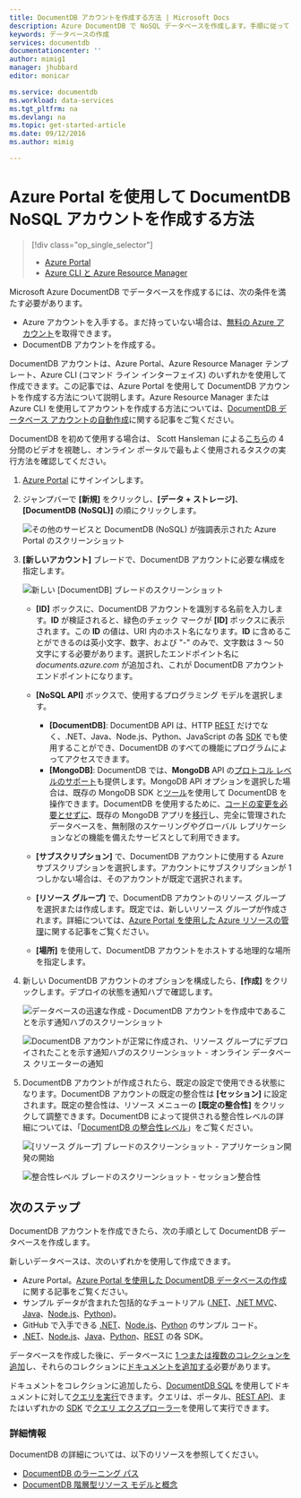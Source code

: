 ```yaml
---
title: DocumentDB アカウントを作成する方法 | Microsoft Docs
description: Azure DocumentDB で NoSQL データベースを作成します。手順に従って DocumentDB アカウントを作成し、グローバル スケールの超高速 NoSQL データベースを作成します。
keywords: データベースの作成
services: documentdb
documentationcenter: ''
author: mimig1
manager: jhubbard
editor: monicar

ms.service: documentdb
ms.workload: data-services
ms.tgt_pltfrm: na
ms.devlang: na
ms.topic: get-started-article
ms.date: 09/12/2016
ms.author: mimig

---
```

# Azure Portal を使用して DocumentDB NoSQL アカウントを作成する方法
> [!div class="op_single_selector"]
> * [Azure Portal](documentdb-create-account.md)
> * [Azure CLI と Azure Resource Manager](documentdb-automation-resource-manager-cli.md)
> 
> 

Microsoft Azure DocumentDB でデータベースを作成するには、次の条件を満たす必要があります。

* Azure アカウントを入手する。まだ持っていない場合は、[無料の Azure アカウント](https://azure.microsoft.com/free)を取得できます。
* DocumentDB アカウントを作成する。

DocumentDB アカウントは、Azure Portal、Azure Resource Manager テンプレート、Azure CLI (コマンド ライン インターフェイス) のいずれかを使用して作成できます。この記事では、Azure Portal を使用して DocumentDB アカウントを作成する方法について説明します。Azure Resource Manager または Azure CLI を使用してアカウントを作成する方法については、[DocumentDB データベース アカウントの自動作成](documentdb-automation-resource-manager-cli.md)に関する記事をご覧ください。

DocumentDB を初めて使用する場合は、 Scott Hansleman による[こちら](https://azure.microsoft.com/documentation/videos/create-documentdb-on-azure/)の 4 分間のビデオを視聴し、オンライン ポータルで最もよく使用されるタスクの実行方法を確認してください。

1. [Azure Portal](https://portal.azure.com/) にサインインします。
2. ジャンプバーで **[新規]** をクリックし、**[データ + ストレージ]**、**[DocumentDB (NoSQL)]** の順にクリックします。
   
   ![その他のサービスと DocumentDB (NoSQL) が強調表示された Azure Portal のスクリーンショット](./media/documentdb-create-account/create-nosql-db-databases-json-tutorial-1.png)
3. **[新しいアカウント]** ブレードで、DocumentDB アカウントに必要な構成を指定します。
   
    ![新しい [DocumentDB] ブレードのスクリーンショット](./media/documentdb-create-account/create-nosql-db-databases-json-tutorial-2.png)
   
   * **[ID]** ボックスに、DocumentDB アカウントを識別する名前を入力します。**ID** が検証されると、緑色のチェック マークが **[ID]** ボックスに表示されます。この **ID** の値は、URI 内のホスト名になります。**ID** に含めることができるのは英小文字、数字、および "-" のみで、文字数は 3 ～ 50 文字にする必要があります。選択したエンドポイント名に *documents.azure.com* が追加され、これが DocumentDB アカウント エンドポイントになります。
   * **[NoSQL API]** ボックスで、使用するプログラミング モデルを選択します。
     
     * **[DocumentDB]**: DocumentDB API は、HTTP [REST](https://msdn.microsoft.com/library/azure/dn781481.aspx) だけでなく、.NET、Java、Node.js、Python、JavaScript の各 [SDK](documentdb-sdk-dotnet.md) でも使用することができ、DocumentDB のすべての機能にプログラムによってアクセスできます。
     * **[MongoDB]**: DocumentDB では、**MongoDB** API の[プロトコル レベルのサポート](documentdb-protocol-mongodb.md)も提供します。MongoDB API オプションを選択した場合は、既存の MongoDB SDK と[ツール](documentdb-mongodb-mongochef.md)を使用して DocumentDB を操作できます。DocumentDB を使用するために、[コードの変更を必要とせずに](documentdb-connect-mongodb-account.md)、既存の MongoDB アプリを[移行](documentdb-import-data.md)し、完全に管理されたデータベースを、無制限のスケーリングやグローバル レプリケーションなどの機能を備えたサービスとして利用できます。
   * **[サブスクリプション]** で、DocumentDB アカウントに使用する Azure サブスクリプションを選択します。アカウントにサブスクリプションが 1 つしかない場合は、そのアカウントが既定で選択されます。
   * **[リソース グループ]** で、DocumentDB アカウントのリソース グループを選択または作成します。既定では、新しいリソース グループが作成されます。詳細については、[Azure Portal を使用した Azure リソースの管理](../azure-portal/resource-group-portal.md)に関する記事をご覧ください。
   * **[場所]** を使用して、DocumentDB アカウントをホストする地理的な場所を指定します。
4. 新しい DocumentDB アカウントのオプションを構成したら、**[作成]** をクリックします。デプロイの状態を通知ハブで確認します。
   
   ![データベースの迅速な作成 - DocumentDB アカウントを作成中であることを示す通知ハブのスクリーンショット](./media/documentdb-create-account/create-nosql-db-databases-json-tutorial-4.png)
   
   ![DocumentDB アカウントが正常に作成され、リソース グループにデプロイされたことを示す通知ハブのスクリーンショット - オンライン データベース クリエーターの通知](./media/documentdb-create-account/create-nosql-db-databases-json-tutorial-5.png)
5. DocumentDB アカウントが作成されたら、既定の設定で使用できる状態になります。DocumentDB アカウントの既定の整合性は **[セッション]** に設定されます。既定の整合性は、リソース メニューの **[既定の整合性]** をクリックして調整できます。DocumentDB によって提供される整合性レベルの詳細については、「[DocumentDB の整合性レベル](documentdb-consistency-levels.md)」をご覧ください。
   
   ![[リソース グループ] ブレードのスクリーンショット - アプリケーション開発の開始](./media/documentdb-create-account/create-nosql-db-databases-json-tutorial-6.png)
   
   ![整合性レベル ブレードのスクリーンショット - セッション整合性](./media/documentdb-create-account/create-nosql-db-databases-json-tutorial-7.png)

[How to: Create a DocumentDB account]: #Howto
[Next steps]: #NextSteps
[documentdb-manage]: ../articles/documentdb/documentdb-manage.md


## 次のステップ
DocumentDB アカウントを作成できたら、次の手順として DocumentDB データベースを作成します。

新しいデータベースは、次のいずれかを使用して作成できます。

* Azure Portal。[Azure Portal を使用した DocumentDB データベースの作成](documentdb-create-database.md)に関する記事をご覧ください。
* サンプル データが含まれた包括的なチュートリアル ([.NET](documentdb-get-started.md)、[.NET MVC](documentdb-dotnet-application.md)、[Java](documentdb-java-application.md)、[Node.js](documentdb-nodejs-application.md)、[Python](documentdb-python-application.md))。
* GitHub で入手できる [.NET](documentdb-dotnet-samples.md#database-examples)、[Node.js](documentdb-nodejs-samples.md#database-examples)、[Python](documentdb-python-samples.md#database-examples) のサンプル コード。
* [.NET](documentdb-sdk-dotnet.md)、[Node.js](documentdb-sdk-node.md)、[Java](documentdb-sdk-java.md)、[Python](documentdb-sdk-python.md)、[REST](https://msdn.microsoft.com/library/azure/mt489072.aspx) の各 SDK。

データベースを作成した後に、データベースに [1 つまたは複数のコレクションを追加](documentdb-create-collection.md)し、それらのコレクションに[ドキュメントを追加する](documentdb-view-json-document-explorer.md)必要があります。

ドキュメントをコレクションに追加したら、[DocumentDB SQL](documentdb-sql-query.md) を使用してドキュメントに対して[クエリを実行](documentdb-sql-query.md#executing-queries)できます。クエリは、ポータル、[REST API](https://msdn.microsoft.com/library/azure/dn781481.aspx)、またはいずれかの [SDK](documentdb-sdk-dotnet.md) で[クエリ エクスプローラー](documentdb-query-collections-query-explorer.md)を使用して実行できます。

### 詳細情報
DocumentDB の詳細については、以下のリソースを参照してください。

* [DocumentDB のラーニング パス](https://azure.microsoft.com/documentation/learning-paths/documentdb/)
* [DocumentDB 階層型リソース モデルと概念](documentdb-resources.md)

<!---HONumber=AcomDC_1005_2016-->